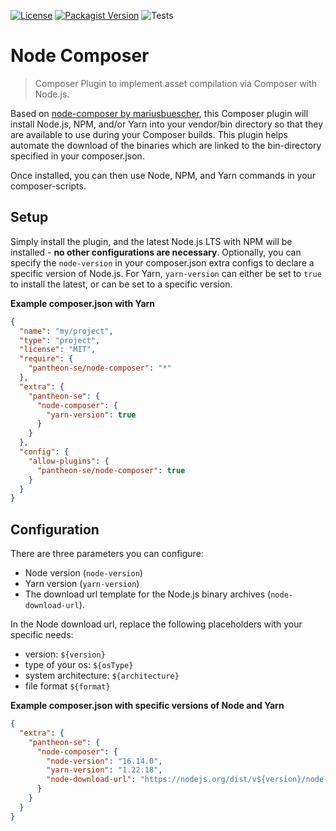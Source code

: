 [![License](https://img.shields.io/packagist/l/pantheon-se/node-composer)](LICENSE) [![Packagist Version](https://img.shields.io/packagist/v/pantheon-se/node-composer)](https://packagist.org/packages/pantheon-se/node-composer) ![Tests](https://github.com/pantheon-se/node-composer/actions/workflows/test.yml/badge.svg?branch=2.x)

# Node Composer

> Composer Plugin to implement asset compilation via Composer with Node.js.

Based on [node-composer by mariusbuescher](https://github.com/mariusbuescher/node-composer), this Composer plugin will install Node.js, NPM, and/or Yarn into your vendor/bin directory so that they are available to use during your Composer builds. This plugin helps automate the download of the binaries which are linked to the bin-directory specified in your composer.json.

Once installed, you can then use Node, NPM, and Yarn commands in your composer-scripts.

## Setup

Simply install the plugin, and the latest Node.js LTS with NPM will be installed - **no other configurations are necessary**. Optionally, you can specify the `node-version` in your composer.json extra configs to declare a specific version of Node.js. For Yarn, `yarn-version` can either be set to `true` to install the latest, or can be set to a specific version.

**Example composer.json with Yarn**

```json
{
  "name": "my/project",
  "type": "project",
  "license": "MIT",
  "require": {
    "pantheon-se/node-composer": "*"
  },
  "extra": {
    "pantheon-se": {
      "node-composer": {
        "yarn-version": true
      }
    }
  },
  "config": {
    "allow-plugins": {
      "pantheon-se/node-composer": true
    }
  }
}
```

## Configuration

There are three parameters you can configure: 
- Node version (`node-version`)
- Yarn version (`yarn-version`)
- The download url template for the Node.js binary archives (`node-download-url`).

In the Node download url, replace the following placeholders with your specific needs:

- version: `${version}`
- type of your os: `${osType}`
- system architecture: `${architecture}`
- file format `${format}`

**Example composer.json with specific versions of Node and Yarn** 

```json
{
  "extra": {
    "pantheon-se": {
      "node-composer": {
        "node-version": "16.14.0",
        "yarn-version": "1.22.18",
        "node-download-url": "https://nodejs.org/dist/v${version}/node-v${version}-${osType}-${architecture}.${format}"
      }
    }
  }
}
```
